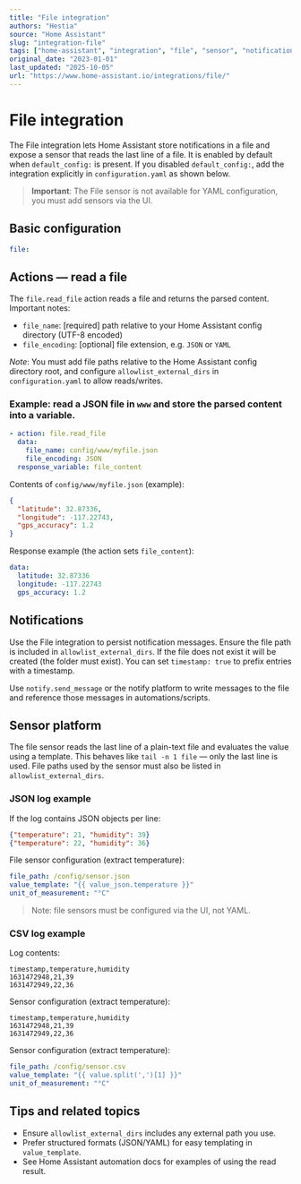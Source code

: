 ```yaml
---
title: "File integration"
authors: "Hestia"
source: "Home Assistant"
slug: "integration-file"
tags: ["home-assistant", "integration", "file", "sensor", "notification", "action", "read", "write", "log", "yaml", "json", "csv"]
original_date: "2023-01-01"
last_updated: "2025-10-05"
url: "https://www.home-assistant.io/integrations/file/"
---
```


# File integration

The File integration lets Home Assistant store notifications in a file and expose a sensor that reads the last line of a file. It is enabled by default when `default_config:` is present. If you disabled `default_config:`, add the integration explicitly in `configuration.yaml` as shown below.

> **Important**: The File sensor is not available for YAML configuration, you must add sensors via the UI.

## Basic configuration

```yaml
file:
```

## Actions — read a file

The `file.read_file` action reads a file and returns the parsed content. Important notes:

- `file_name`: [required] path relative to your Home Assistant config directory (UTF-8 encoded)
- `file_encoding`: [optional] file extension, e.g. `JSON` or `YAML`

*Note*: You must add file paths relative to the Home Assistant config directory root, and configure `allowlist_external_dirs` in `configuration.yaml` to allow reads/writes.


### Example: read a JSON file in `www` and store the parsed content into a variable.

```yaml
- action: file.read_file
  data:
    file_name: config/www/myfile.json
    file_encoding: JSON
  response_variable: file_content
```

Contents of `config/www/myfile.json` (example):

```json
{
  "latitude": 32.87336,
  "longitude": -117.22743,
  "gps_accuracy": 1.2
}
```

Response example (the action sets `file_content`):

```yaml
data:
  latitude: 32.87336
  longitude: -117.22743
  gps_accuracy: 1.2
```

## Notifications

Use the File integration to persist notification messages. Ensure the file path is included in `allowlist_external_dirs`. If the file does not exist it will be created (the folder must exist). You can set `timestamp: true` to prefix entries with a timestamp.

Use `notify.send_message` or the notify platform to write messages to the file and reference those messages in automations/scripts.

## Sensor platform

The file sensor reads the last line of a plain-text file and evaluates the value using a template. This behaves like `tail -n 1 file` — only the last line is used. File paths used by the sensor must also be listed in `allowlist_external_dirs`.

### JSON log example

If the log contains JSON objects per line:

```json
{"temperature": 21, "humidity": 39}
{"temperature": 22, "humidity": 36}
```

File sensor configuration (extract temperature):

```yaml
file_path: /config/sensor.json
value_template: "{{ value_json.temperature }}"
unit_of_measurement: "°C"
```

> Note: file sensors must be configured via the UI, not YAML.

### CSV log example

Log contents:

```log
timestamp,temperature,humidity
1631472948,21,39
1631472949,22,36
```

Sensor configuration (extract temperature):


```log
timestamp,temperature,humidity
1631472948,21,39
1631472949,22,36
```

Sensor configuration (extract temperature):

```yaml
file_path: /config/sensor.csv
value_template: "{{ value.split(',')[1] }}"
unit_of_measurement: "°C"
```

## Tips and related topics

- Ensure `allowlist_external_dirs` includes any external path you use.
- Prefer structured formats (JSON/YAML) for easy templating in `value_template`.
- See Home Assistant automation docs for examples of using the read result.